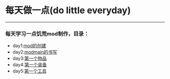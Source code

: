 # 每天做一点(do little everyday)
-----
### 每天学习一点饥荒mod制作，目录：
- day1:[mod的创建](./day1.md)
- day2:[modmain的书写](./day2.md)
- day3:[第一个物品](./day3.md)
- day4:[第一个装备](./day4.md)
- day5:[第一个工具](./day5.md)